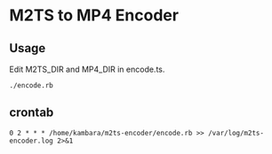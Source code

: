 # M2TS to MP4 Encoder

## Usage

Edit M2TS_DIR and MP4_DIR in encode.ts.

    ./encode.rb

## crontab

    0 2 * * * /home/kambara/m2ts-encoder/encode.rb >> /var/log/m2ts-encoder.log 2>&1
